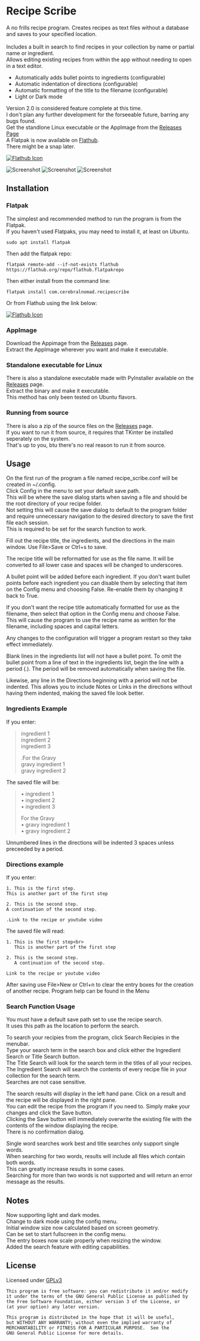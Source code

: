 # Recipe Scribe
A no frills recipe program. Creates recipes as text files without a database and saves to your specified location.<br>  
Includes a built in search to find recipes in your collection by name or partial name or ingredient.<br>
Allows editing existing recipes from within the app without needing to open in a text editor.

* Automatically adds bullet points to ingredients (configurable)
* Automatic indentation of directions (configurable)
* Automatic formatting of the title to the filename (configurable)
* Light or Dark mode

Version 2.0 is considered feature complete at this time. <br>
I don't plan any further development for the forseeable future, barring any bugs found.<br>
Get the standlone Linux executable or the AppImage from the [Releases Page](https://github.com/cerebralnomad/Recipe-Scribe/releases/tag/v2.0.1-stable)<br>
A Flatpak is now available on [Flathub](https://flathub.org/apps/com.cerebralnomad.recipescribe).<br>
There might be a snap later.<br>

[![Flathub Icon](https://flathub.org/api/badge?locale=en)](https://flathub.org/apps/com.cerebralnomad.recipescribe)
 
![Screenshot](/screenshot/rs_main_window.png?raw=true "Screenshot")
![Screenshot](/screenshot/rs_dark_mode.png?raw=true "Dark mode screenshot")
![Screenshot](/screenshot/rs_search_window.png?raw=true "Search Window Screenshot")

## Installation
### Flatpak
The simplest and recommended method to run the program is from the Flatpak.  
If you haven't used Flatpaks, you may need to install it, at least on Ubuntu.
```
sudo apt install flatpak
```
Then add the flatpak repo:
```
flatpak remote-add --if-not-exists flathub https://flathub.org/repo/flathub.flatpakrepo
```
Then either install from the command line:
```
flatpak install com.cerebralnomad.recipescribe
```
Or from Flathub using the link below:

[![Flathub Icon](https://flathub.org/api/badge?locale=en)](https://flathub.org/apps/com.cerebralnomad.recipescribe)

### AppImage
Download the Appimage from the [Releases](https://github.com/cerebralnomad/Recipe-Scribe/releases/tag/v2.0.1-stable) page.  
Extract the AppImage wherever you want and make it executable.

### Standalone executable for Linux
There is also a standalone executable made with PyInstaller available on the [Releases](https://github.com/cerebralnomad/Recipe-Scribe/releases/tag/v2.0.1-stable) page.  
Extract the binary and make it executable.  
This method has only been tested on Ubuntu flavors.

### Running from source
There is also a zip of the source files on the [Releases](https://github.com/cerebralnomad/Recipe-Scribe/releases/tag/v2.0.1-stable) page.  
If you want to run it from source, it requires that TKinter be installed seperately on the system.  
That's up to you, btu there's no real reason to run it from source.  
 
## Usage

On the first run of the program a file named recipe_scribe.conf will be created in ~/.config.  
Click Config in the menu to set your default save path.  
This will be where the save dialog starts when saving a file and should be the root directory of your recipe folder.  
Not setting this will cause the save dialog to default to the program folder and require unnecessary navigation to
the desired directory to save the first file each session.  
This is required to be set for the search function to work.

Fill out the recipe title, the ingredients, and the directions in the main window.
Use File>Save or Ctrl+s to save. 

The recipe title will be reformatted for use as the file name. It will be converted to all lower case and spaces will be 
changed to underscores.

A bullet point will be added before each ingredient.
If you don't want bullet points before each ingredient you can disable them by 
selecting that item on the Config menu and choosing False.
Re-enable them by changing it back to True. 

If you don't want the recipe title automatically formatted for use as the filename,
then select that option in the Config menu and choose False.  
This will cause the program to use the recipe name as written for the filename, 
including spaces and capital letters.

Any changes to the configuration will trigger a program restart so they take effect immediately.

Blank lines in the ingredients list will not have a bullet point.
To omit the bullet point from a line of text in the ingredients list, begin the line with a period (.).
The period will be removed automatically when saving the file.

Likewise, any line in the Directions beginning with a period will not be indented.
This allows you to include Notes or Links in the directions without having them indented,
making the saved file look better.

### Ingredients Example
If you enter:  
> ingredient 1  
> ingredient 2  
> ingredient 3  
>
> .For the Gravy  
> gravy ingredient 1  
> gravy ingredient 2  

The saved file will be:  
> • ingredient 1  
> • ingredient 2  
> • ingredient 3  
>
> For the Gravy  
> • gravy ingredient 1  
> • gravy ingredient 2  

Unnumbered lines in the directions will be indented 3 spaces unless preceeded by a period.

### Directions example
If you enter: 
```
1. This is the first step.  
This is another part of the first step

2. This is the second step.
A continuation of the second step.

.Link to the recipe or youtube video
```
The saved file will read:  
```
1. This is the first step<br>
   This is another part of the first step

2. This is the second step.
   A continuation of the second step.

Link to the recipe or youtube video
```
After saving use File>New or Ctrl+n to clear the entry boxes for the creation of another recipe.
Program help can be found in the Menu

### Search Function Usage
You must have a default save path set to use the recipe search.  
It uses this path as the location to perform the search.

To search your recipies from the program, click Search Recipies in the menubar.  
Type your search term in the search box and click either the Ingredient Search or Title Search button.  
The Title Search will look for the search term in the titles of all your recipes.  
The Ingredient Search will search the contents of every recipe file in your collection for the search term.  
Searches are not case sensitive.

The search results will display in the left hand pane. Click on a result and the recipe will be displayed in the right pane.  
You can edit the recipe from the program if you need to. Simply make your changes and click the Save button.  
Clicking the Save button will immediately overwrite the existing file with the contents of the window displaying the recipe.  
There is no confirmation dialog.

Single word searches work best and title searches only support single words.  
When searching for two words, results will include all files which contain both words.  
This can greatly increase results in some cases.  
Searching for more than two words is not supported and will return an error message as the results.

## Notes
Now supporting light and dark modes.<br>
Change to dark mode using the config menu.<br>
Initial window size now calculated based on screen geometry.<br>
Can be set to start fullscreen in the config menu.<br>
The entry boxes now scale properly when resizing the window.<br>
Added the search feature with editing capabilities.<br>

## License

Licensed under [GPLv3](https://www.gnu.org/licenses/gpl-3.0.en.html)

    This program is free software: you can redistribute it and/or modify
    it under the terms of the GNU General Public License as published by
    the Free Software Foundation, either version 3 of the License, or
    (at your option) any later version.

    This program is distributed in the hope that it will be useful,
    but WITHOUT ANY WARRANTY; without even the implied warranty of
    MERCHANTABILITY or FITNESS FOR A PARTICULAR PURPOSE.  See the
    GNU General Public License for more details.
